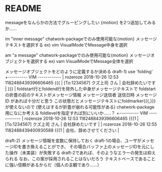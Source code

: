 # README

messageをなんらかの方法でグルーピングしたい
{motion} を2つ追加してみるか……

im "inner message"
   chatwork-packageでのみ使用可能な{motion}
   メッセージテキストを選択する
   ex) vim  VisualModeでMessage中身を選択

am "a message"
   chatwork-packageでのみ使用可能な{motion}
   メッセージオブジェクトを選択する
   ex) vam  VisualModeでMessage全体を選択

メッセージオブジェクトをどのように定義するか決める
draft-1)
   use 'folding'
   +---------- VIM ------------
   | rozeroze 2018-10-26 12:53 1182488439396606465 {{{
   | [To:1234567] クズ上司 さん
   | 会社辞めたいです
   | }}}
   |
   foldstart行とfoldend行を除外した中身がメッセージテキストで
   foldstartの折畳の前のテキストがメッセージ情報
   メッセージ送信者 送信日時 メッセージID があれば十分だと思う
   この状態だとメッセージテキストにfoldmarker{{{,}}}が使えないので
   (使えはするが折畳が崩れる可能性がある)
   chatwork-package用になにか考える
   foldlevelを指定すれば別にいいか……？
   +---------- VIM ------------
   | rozeroze 2018-10-26 12:53 1182488439396606465 {{{1
   | [To:1234567] クズ上司 さん
   | 会社辞めたいです
   |
   | rozeroze 2018-10-26 12:55 1182488439400930588 {{{1
   | 会社、辞めさせてください
   |

draft-2)
   メッセージ情報を変数に保持しておく
   draft-1の場合、ユーザがメッセージIDを書き換えることができ、
   その場合バッファ上のメッセージIDを元にした操作（未実装）が失敗する
   draft-2であれば、そのようなエラーの発生は抑えられる
   なお、この案が採用されることはないだろう
   テキストベースであることに強い信頼があるからだ（個人の主観であり……）


